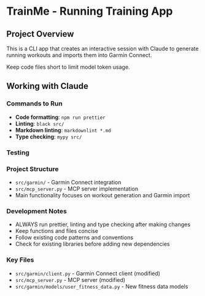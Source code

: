 # TrainMe - Running Training App

## Project Overview

This is a CLI app that creates an interactive session with Claude to generate
running workouts and imports them into Garmin Connect.

Keep code files short to limit model token usage.

## Working with Claude

### Commands to Run

- **Code formatting**: `npm run prettier`
- **Linting**: `black src/`
- **Markdown linting**: `markdownlint *.md`
- **Type checking**: `mypy src/`

### Testing

### Project Structure

- `src/garmin/` - Garmin Connect integration
- `src/mcp_server.py` - MCP server implementation
- Main functionality focuses on workout generation and Garmin import

### Development Notes

- ALWAYS run prettier, linting and type checking after making changes
- Keep functions and files concise
- Follow existing code patterns and conventions
- Check for existing libraries before adding new dependencies

### Key Files

- `src/garmin/client.py` - Garmin Connect client (modified)
- `src/mcp_server.py` - MCP server (modified)
- `src/garmin/models/user_fitness_data.py` - New fitness data models
